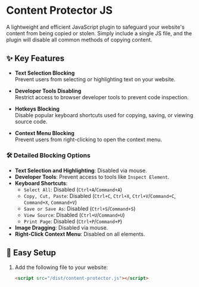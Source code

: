 # Content Protector JS  

A lightweight and efficient JavaScript plugin to safeguard your website's content from being copied or stolen. Simply include a single JS file, and the plugin will disable all common methods of copying content.  

## ✨ Key Features  

- **Text Selection Blocking**  
  Prevent users from selecting or highlighting text on your website.  

- **Developer Tools Disabling**  
  Restrict access to browser developer tools to prevent code inspection.  

- **Hotkeys Blocking**  
  Disable popular keyboard shortcuts used for copying, saving, or viewing source code.  

- **Context Menu Blocking**  
  Prevent users from right-clicking to open the context menu.  

### 🛠️ Detailed Blocking Options  
- **Text Selection and Highlighting**: Disabled via mouse.  
- **Developer Tools**: Prevent access to tools like `Inspect Element`.  
- **Keyboard Shortcuts**:  
  - `Select All`: Disabled (`Ctrl+A`/`Command+A`)  
  - `Copy, Cut, Paste`: Disabled (`Ctrl+C`, `Ctrl+X`, `Ctrl+V`/`Command+C`, `Command+X`, `Command+V`)  
  - `Save or Save As`: Disabled (`Ctrl+S`/`Command+S`)  
  - `View Source`: Disabled (`Ctrl+U`/`Command+U`)  
  - `Print Page`: Disabled (`Ctrl+P`/`Command+P`)  
- **Image Dragging**: Disabled via mouse.  
- **Right-Click Context Menu**: Disabled on all elements.  

## 🚀 Easy Setup  

1. Add the following file to your website:  
   ```html
   <script src="/dist/content-protector.js"></script>
